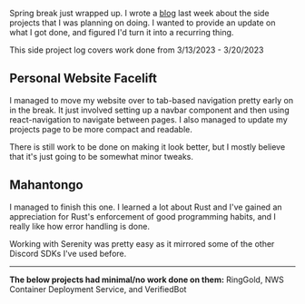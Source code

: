 Spring break just wrapped up. I wrote a [blog]() last week about the side projects that I was planning on 
doing. I wanted to provide an update on what I got done, and figured I'd turn it into a recurring thing.

This side project log covers work done from 3/13/2023 - 3/20/2023

## Personal Website Facelift

I managed to move my website over to tab-based navigation pretty early on in the break. It just involved setting
up a navbar component and then using react-navigation to navigate between pages. I also managed to 
update my projects page to be more compact and readable. 

There is still work to be done on making it look better, but I mostly believe that
it's just going to be somewhat minor tweaks.

## Mahantongo

I managed to finish this one. I learned a lot about Rust and I've gained an appreciation for
Rust's enforcement of good programming habits, and I really like how error handling is done.


Working with Serenity was pretty easy as it mirrored some of the other Discord SDKs I've used
before.

---

**The below projects had minimal/no work done on them:** RingGold, NWS Container Deployment Service, and VerifiedBot 


